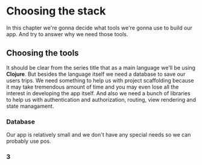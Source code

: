 # Choosing the stack

In this chapter we're gonna decide what tools we're gonna use to build our app. And try to answer why we need those tools. 

## Choosing the tools

It should be clear from the series title that as a main language we'll be using **Clojure**. But besides the language itself we need a database to save our users trips. We need something to help us with project scaffolding because it may take tremendous amount of time and you may even lose all the interest in developing the app itself. And also we need a bunch of libraries to help us with authentication and authorization, routing, view rendering and state managament. 

### Database 

Our app is relatively small and we don't have any special needs so we can probably use pos.  

### 3
<!--stackedit_data:
eyJoaXN0b3J5IjpbMTkxMjk4MTA2MiwxMjIzNjgwODQ0LC00Mz
I5OTQxNjIsLTE0NjM3MDA0NzMsLTEzNDE3ODk3NzRdfQ==
-->